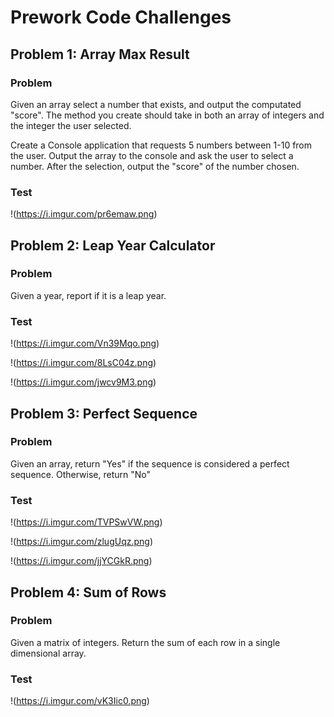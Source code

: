 # Prework Code Challenges

## Problem 1: Array Max Result

### Problem

Given an array select a number that exists, and output the computated "score". The method you create should take in both an array of integers and the integer the user selected.

Create a Console application that requests 5 numbers between 1-10 from the user. Output the array to the console and ask the user to select a number. After the selection, output the "score" of the number chosen.

### Test

!(https://i.imgur.com/pr6emaw.png)

## Problem 2: Leap Year Calculator

### Problem

Given a year, report if it is a leap year.

### Test

!(https://i.imgur.com/Vn39Mqo.png)

!(https://i.imgur.com/8LsC04z.png)

!(https://i.imgur.com/jwcv9M3.png)

## Problem 3: Perfect Sequence

### Problem

Given an array, return "Yes" if the sequence is considered a perfect sequence. Otherwise, return "No"

### Test

!(https://i.imgur.com/TVPSwVW.png)

!(https://i.imgur.com/zlugUqz.png)

!(https://i.imgur.com/jjYCGkR.png)

## Problem 4: Sum of Rows

### Problem

Given a matrix of integers. Return the sum of each row in a single dimensional array.

### Test

!(https://i.imgur.com/vK3Iic0.png)